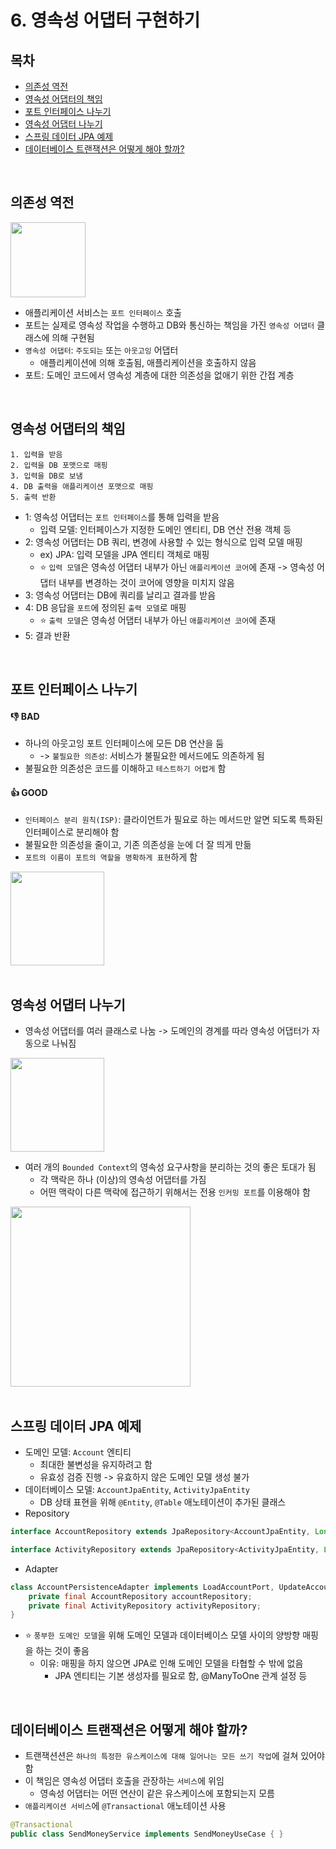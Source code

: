 # 6. 영속성 어댑터 구현하기

## 목차
* [의존성 역전](#의존성-역전)
* [영속성 어댑터의 책임](#영속성-어댑터의-책임)
* [포트 인터페이스 나누기](#포트-인터페이스-나누기)
* [영속성 어댑터 나누기](#영속성-어댑터-나누기)
* [스프링 데이터 JPA 예제](#스프링-데이터-jpa-예제)
* [데이터베이스 트랜잭션은 어떻게 해야 할까?](#데이터베이스-트랜잭션은-어떻게-해야-할까)

<br>

## 의존성 역전

<img src="https://github.com/HYEEWON/clean-architecture-1/assets/38900338/98b386c1-749e-479a-9968-9566df55b657" height="120px">

* 애플리케이션 서비스는 `포트 인터페이스` 호출
* 포트는 실제로 영속성 작업을 수행하고 DB와 통신하는 책임을 가진 `영속성 어댑터` 클래스에 의해 구현됨
* `영속성 어댑터`: `주도되는` 또는 `아웃고잉` 어댑터
  * 애플리케이션에 의해 호출됨, 애플리케이션을 호출하지 않음
* 포트: 도메인 코드에서 영속성 계층에 대한 의존성을 없애기 위한 간접 계층

<br>

## 영속성 어댑터의 책임

```
1. 입력을 받음
2. 입력을 DB 포맷으로 매핑
3. 입력을 DB로 보냄
4. DB 출력을 애플리케이션 포맷으로 매핑
5. 출력 반환
```

* 1: 영속성 어댑터는 `포트 인터페이스`를 통해 입력을 받음
  * 입력 모델: 인터페이스가 지정한 도메인 엔티티, DB 연산 전용 객체 등
* 2: 영속성 어댑터는 DB 쿼리, 변경에 사용할 수 있는 형식으로 입력 모델 매핑
  * ex) JPA: 입력 모델을 JPA 엔티티 객체로 매핑
  * ⭐ `입력 모델`은 영속성 어댑터 내부가 아닌 `애플리케이션 코어`에 존재 -> 영속성 어댑터 내부를 변경하는 것이 코어에 영향을 미치지 않음
* 3: 영속성 어댑터는 DB에 쿼리를 날리고 결과를 받음
* 4: DB 응답을 `포트`에 정의된 `출력 모델`로 매핑
  * ⭐ `출력 모델`은 영속성 어댑터 내부가 아닌 `애플리케이션 코어`에 존재
* 5: 결과 반환

<br>

## 포트 인터페이스 나누기

#### 👎 BAD
* 하나의 아웃고잉 포트 인터페이스에 모든 DB 연산을 둠
  * -> `불필요한 의존성`: 서비스가 불필요한 메서드에도 의존하게 됨
* 불필요한 의존성은 코드를 이해하고 `테스트하기 어렵게` 함

#### 👍 GOOD
* `인터페이스 분리 원칙(ISP)`: 클라이언트가 필요로 하는 메서드만 알면 되도록 특화된 인터페이스로 분리해야 함
* 불필요한 의존성을 줄이고, 기존 의존성을 눈에 더 잘 띄게 만듦
* `포트의 이름이 포트의 역할을 명확하게 표현`하게 함

<img src="https://github.com/HYEEWON/clean-architecture-1/assets/38900338/9bfd357d-70de-4141-b9fb-ec55bc6c4873" height="150px">

<br>
<br>

## 영속성 어댑터 나누기

* 영속성 어댑터를 여러 클래스로 나눔 -> 도메인의 경계를 따라 영속성 어댑터가 자동으로 나눠짐

<img src="https://github.com/HYEEWON/clean-architecture-1/assets/38900338/19c1de9d-ff56-4d6a-afbb-693b75ceb462" height="150px">

* 여러 개의 `Bounded Context`의 영속성 요구사항을 분리하는 것의 좋은 토대가 됨
  * 각 맥락은 하나 (이상)의 영속성 어댑터를 가짐
  * 어떤 맥락이 다른 맥락에 접근하기 위해서는 전용 `인커밍 포트`를 이용해야 함

<img src="https://github.com/HYEEWON/clean-architecture-1/assets/38900338/b4d152c6-c6a8-436e-b904-61eb700f95af" height="288px">

<br>
<br>

## 스프링 데이터 JPA 예제

* 도메인 모델: `Account` 엔티티
  * 최대한 불변성을 유지하려고 함
  * 유효성 검증 진행 -> 유효하지 않은 도메인 모델 생성 불가
* 데이터베이스 모델: `AccountJpaEntity`, `ActivityJpaEntity`
  * DB 상태 표현을 위해 `@Entity`, `@Table` 애노테이션이 추가된 클래스
* Repository

```java
interface AccountRepository extends JpaRepository<AccountJpaEntity, Long> { }
```

```java
interface ActivityRepository extends JpaRepository<ActivityJpaEntity, Long> { }
```

* Adapter

```java
class AccountPersistenceAdapter implements LoadAccountPort, UpdateAccountStatePort { 
    private final AccountRepository accountRepository;
    private final ActivityRepository activityRepository;
}
```

* ⭐ `풍부한 도메인 모델`을 위해 도메인 모델과 데이터베이스 모델 사이의 양방향 매핑을 하는 것이 좋음
  * 이유: 매핑을 하지 않으면 JPA로 인해 도메인 모델을 타협할 수 밖에 없음 
    * JPA 엔티티는 기본 생성자를 필요로 함, @ManyToOne 관계 설정 등

<br>

## 데이터베이스 트랜잭션은 어떻게 해야 할까?

* 트랜잭션션은 `하나의 특정한 유스케이스에 대해 일어나는 모든 쓰기 작업`에 걸쳐 있어야 함
* 이 책임은 영속성 어댑터 호출을 관장하는 `서비스`에 위임
  * 영속성 어댑터는 어떤 연산이 같은 유스케이스에 포함되는지 모름
* `애플리케이션 서비스`에 `@Transactional` 애노테이션 사용

```java
@Transactional
public class SendMoneyService implements SendMoneyUseCase { }
```
